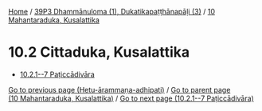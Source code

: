 
[Home](/) / [39P3 Dhammānuloma (1), Dukatikapaṭṭhānapāḷi (3)](...md) / [10 Mahantaraduka, Kusalattika](../39P3/10.md)

# 10.2 Cittaduka, Kusalattika

* [10.2.1--7 Paṭiccādivāra](10.2/10.2.1--7.md)

[Go to previous page (Hetu-ārammaṇa-adhipati)](10.1/10.1.1--7/Paccayacatukka/Hetu-arammana-adhipati.md) / [Go to parent page (10 Mahantaraduka, Kusalattika)](../39P3/10.md) / [Go to next page (10.2.1--7 Paṭiccādivāra)](10.2/10.2.1--7.md)


